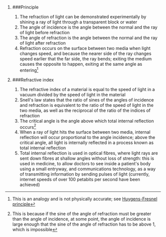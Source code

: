 1. ###Principle

    1. The refraction of light can be demonstrated experimentally by shining a ray of light through a transparent block or water
    2. The angle of incidence is the angle between the normal and the ray of light before refraction
    3. The angle of refraction is the angle between the normal and the ray of light after refraction
    4. Refraction occurs on the surface between two media when light changes speed, and because the nearer side of the ray changes speed earlier that the far side, the ray bends; exiting the medium causes the opposite to happen, exiting at the same angle as entering[^analogy]
2. ###Refractive index

    1. The refractive index of a material is equal to the speed of light in a vacuum divided by the speed of light in the material
    2. Snell's law states that the ratio of sines of the angles of incidence and refraction is equivalent to the ratio of the speed of light in the two media, as well as the reciprocal of the ratio of the indices of refraction
    3. The critical angle is the angle above which total internal reflection occurs[^angle]
    4. When a ray of light hits the surface between two media, internal reflection will occur proportional to the angle incidence; above the critical angle, all light is internally reflected in a process known as total internal reflection
    5. Total internal reflection is used in optical fibres, where light rays are sent down fibres at shallow angles without loss of strength: this is used in medicine, to allow doctors to see inside a patient's body using a small entryway, and communications technology, as a way of transmitting information by sending pulses of light (currently, internet speeds of over 100 petabits per second have been achieved)



[^analogy]: This is an analogy and is not physically accurate; see [Huygens-Fresnel principle](//en.wikipedia.org/wiki/Huygens-Fresnel_principle)

[^angle]: This is because if the sine of the angle of refraction must be greater than the angle of incidence, at some point, the angle of incidence is large enough that the sine of the angle of refraction has to be above 1, which is impossible
